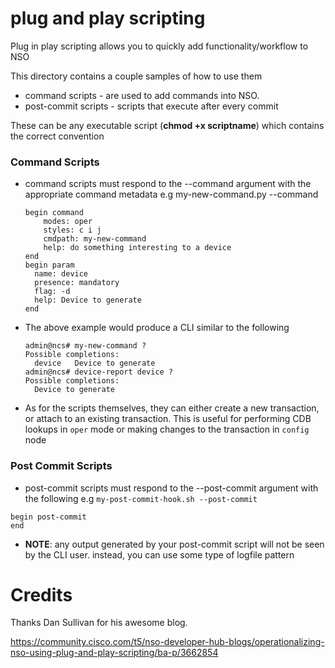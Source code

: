   # plug and play scripting


Plug in play scripting allows you to quickly add functionality/workflow to NSO

This directory contains a couple samples of how to use them

* command scripts - are used to add commands into NSO.
* post-commit scripts - scripts that execute after every commit

These can be any executable script (**chmod +x scriptname**) which contains the correct convention

### Command Scripts
* command scripts must respond to the --command argument with the appropriate command metadata
e.g my-new-command.py --command
  ```
  begin command
      modes: oper
      styles: c i j
      cmdpath: my-new-command
      help: do something interesting to a device
  end
  begin param
    name: device
    presence: mandatory
    flag: -d
    help: Device to generate
  end
  ```
* The above example would produce a CLI similar to the following
  ```
  admin@ncs# my-new-command ?
  Possible completions:
    device   Device to generate
  admin@ncs# device-report device ?
  Possible completions:
    Device to generate
  ```
* As for the scripts themselves, they can either create a new transaction, or attach to an existing transaction. This is useful for performing CDB lookups in `oper` mode or making changes to the transaction in `config` node

### Post Commit Scripts

* post-commit scripts must respond to the --post-commit argument with the following
e.g `my-post-commit-hook.sh --post-commit`
```
begin post-commit
end
```
* **NOTE**: any output generated by your post-commit script will not be seen by the CLI user. instead, you can use some type of logfile pattern

# Credits

Thanks Dan Sullivan for his awesome blog.

https://community.cisco.com/t5/nso-developer-hub-blogs/operationalizing-nso-using-plug-and-play-scripting/ba-p/3662854

